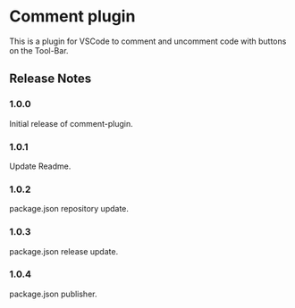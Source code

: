 # Comment plugin

This is a plugin for VSCode to comment and uncomment code with buttons on the Tool-Bar.

## Release Notes

### 1.0.0

Initial release of comment-plugin.

### 1.0.1

Update Readme.

### 1.0.2

package.json repository update.

### 1.0.3

package.json release update.

### 1.0.4

package.json publisher.
